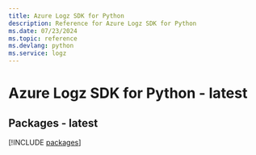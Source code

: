 ```yaml
---
title: Azure Logz SDK for Python
description: Reference for Azure Logz SDK for Python
ms.date: 07/23/2024
ms.topic: reference
ms.devlang: python
ms.service: logz
---
```

# Azure Logz SDK for Python - latest
## Packages - latest
[!INCLUDE [packages](logz-index.md)]